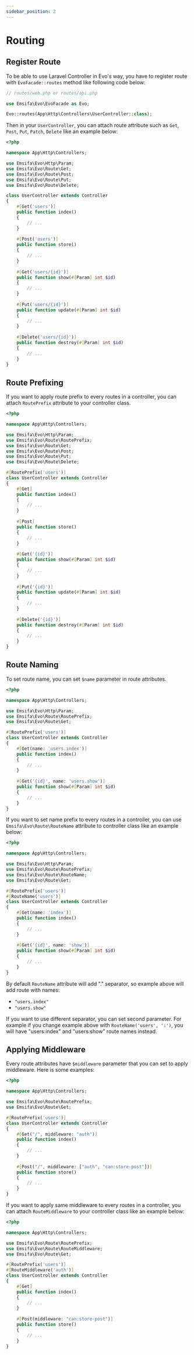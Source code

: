 ```yaml
---
sidebar_position: 2
---
```


# Routing

## Register Route

To be able to use Laravel Controller in Evo's way, you have to register route with `EvoFacade::routes` method like following code below:

```php
// routes/web.php or routes/api.php

use Emsifa\Evo\EvoFacade as Evo;

Evo::routes(App\Http\Controllers\UserController::class);
```

Then in your `UserController`, you can attach route attribute such as `Get`, `Post`, `Put`, `Patch`, `Delete` like an example below:

```php {6-9,13,19,25,31,37}
<?php

namespace App\Http\Controllers;

use Emsifa\Evo\Http\Param;
use Emsifa\Evo\Route\Get;
use Emsifa\Evo\Route\Post;
use Emsifa\Evo\Route\Put;
use Emsifa\Evo\Route\Delete;

class UserController extends Controller
{
    #[Get('users')]
    public function index()
    {
        // ...
    }
    
    #[Post('users')]
    public function store()
    {
        // ...
    }
    
    #[Get('users/{id}')]
    public function show(#[Param] int $id)
    {
        // ...
    }
    
    #[Put('users/{id}')]
    public function update(#[Param] int $id)
    {
        // ...
    }
    
    #[Delete('users/{id}')]
    public function destroy(#[Param] int $id)
    {
        // ...
    }
}
```

## Route Prefixing

If you want to apply route prefix to every routes in a controller, you can attach `RoutePrefix` attribute to  your controller class.

```php {6,12}
<?php

namespace App\Http\Controllers;

use Emsifa\Evo\Http\Param;
use Emsifa\Evo\Route\RoutePrefix;
use Emsifa\Evo\Route\Get;
use Emsifa\Evo\Route\Post;
use Emsifa\Evo\Route\Put;
use Emsifa\Evo\Route\Delete;

#[RoutePrefix('users')]
class UserController extends Controller
{
    #[Get]
    public function index()
    {
        // ...
    }
    
    #[Post]
    public function store()
    {
        // ...
    }
    
    #[Get('{id}')]
    public function show(#[Param] int $id)
    {
        // ...
    }
    
    #[Put('{id}')]
    public function update(#[Param] int $id)
    {
        // ...
    }
    
    #[Delete('{id}')]
    public function destroy(#[Param] int $id)
    {
        // ...
    }
}
```


## Route Naming

To set route name, you can set `$name` parameter in route attributes.

```php {12,18}
<?php

namespace App\Http\Controllers;

use Emsifa\Evo\Http\Param;
use Emsifa\Evo\Route\RoutePrefix;
use Emsifa\Evo\Route\Get;

#[RoutePrefix('users')]
class UserController extends Controller
{
    #[Get(name: 'users.index')]
    public function index()
    {
        // ...
    }
    
    #[Get('{id}', name: 'users.show')]
    public function show(#[Param] int $id)
    {
        // ...
    }
}
```

If you want to set name prefix to every routes in a controller, you can use `Emsifa\Evo\Route\RouteName` attribute to controller class like an example below:

```php {7,11}
<?php

namespace App\Http\Controllers;

use Emsifa\Evo\Http\Param;
use Emsifa\Evo\Route\RoutePrefix;
use Emsifa\Evo\Route\RouteName;
use Emsifa\Evo\Route\Get;

#[RoutePrefix('users')]
#[RouteName('users')]
class UserController extends Controller
{
    #[Get(name: 'index')]
    public function index()
    {
        // ...
    }
    
    #[Get('{id}', name: 'show')]
    public function show(#[Param] int $id)
    {
        // ...
    }
}
```

By default `RouteName` attribute will add "." separator, so example above will add route with names:

* `"users.index"`
* `"users.show"`

If you want to use different separator, you can set second parameter. For example if you change example above with `RouteName('users', ':')`, you will have "users:index" and "users:show" route names instead.

## Applying Middleware

Every route attributes have `$middleware` parameter that you can set to apply middleware. Here is some examples:

```php {11,17}
<?php

namespace App\Http\Controllers;

use Emsifa\Evo\Route\RoutePrefix;
use Emsifa\Evo\Route\Get;

#[RoutePrefix('users')]
class UserController extends Controller
{
    #[Get("/", middleware: "auth")]
    public function index()
    {
        // ...
    }
    
    #[Post("/", middleware: ["auth", "can:store-post"])]
    public function store()
    {
        // ...
    }
}
```

If you want to apply same middleware to every routes in a controller, you can attach `RouteMiddleware` to your controller class like an example below:

```php {6,10}
<?php

namespace App\Http\Controllers;

use Emsifa\Evo\Route\RoutePrefix;
use Emsifa\Evo\Route\RouteMiddleware;
use Emsifa\Evo\Route\Get;

#[RoutePrefix('users')]
#[RouteMiddleware('auth')]
class UserController extends Controller
{
    #[Get]
    public function index()
    {
        // ...
    }
    
    #[Post(middleware: "can:store-post")]
    public function store()
    {
        // ...
    }
}
```